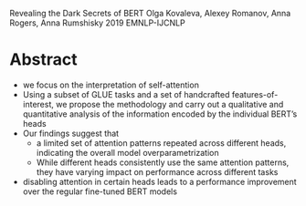 Revealing the Dark Secrets of BERT
Olga Kovaleva, Alexey Romanov, Anna Rogers, Anna Rumshisky
2019 EMNLP-IJCNLP

# Abstract

* we focus on the interpretation of self-attention
* Using a subset of GLUE tasks and a set of handcrafted features-of-interest,
  we propose the methodology and carry out a qualitative and quantitative
  analysis of the information encoded by the individual BERT’s heads
* Our findings suggest that
  * a limited set of attention patterns repeated across different heads,
    indicating the overall model overparametrization
  * While different heads consistently use the same attention patterns, they
    have varying impact on performance across different tasks
* disabling attention in certain heads leads to a performance improvement over
  the regular fine-tuned BERT models
